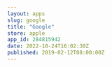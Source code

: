 ```yaml
---
layout: apps
slug: google
title: "Google"
store: apple
app_id: 284815942
date: 2022-10-24T16:02:30Z
published: 2019-02-12T08:00:00Z
---
```

